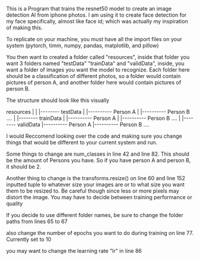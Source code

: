 This is a Program that trains the resnet50 model to create an image detection AI from iphone photos. I am using it to create face detection for my face specifically, almost like face id; which was actually my inspiration of making this.

To replicate on your machine, you must have all the import files on your system (pytorch, timm, numpy, pandas, matplotlib, and pillow)

You then want to created a folder called "resources", inside that folder you want 3 folders named "testData" "trainData" and "validData", inside, you want a folder of images you want the model to recognize. Each folder here should be a classification of different photos, so a folder would contain pictures of person A, and another folder here would contain pictures of person B.

The structure should look like this visually

resources
    |
    |
    |-------- testData
    |             |---------- Person A
    |             |---------- Person B ....
    |
    |-------- trainData
    |             |---------- Person A
    |             |---------- Person B ....
    |
    |-------- validData
                  |---------- Person A
                  |---------- Person B ....

I would Reccomend looking over the code and making sure you change things that would be different to your current system and run.

Some things to change are num_classes in line 42 and line 82. This should be the amount of Persons you have. So if you have person A and person B, it should be 2. 

Another thing to change is the transforms.resize() on line 60 and line 152 inputted tuple to whatever size your images are or to what size you want them to be resized to. Be careful though since less or more pixels may distort the image. You may have to decide between training performance or quality

If you decide to use different folder names, be sure to change the folder paths from lines 65 to 67

also change the number of epochs you want to do during training on line 77. Currently set to 10

you may want to change the learning rate "lr" in line 86

